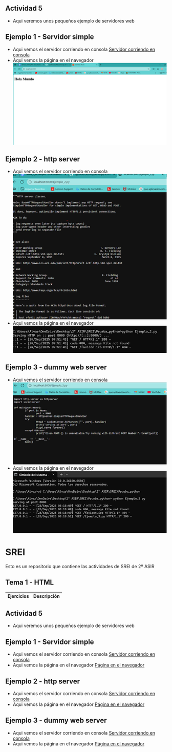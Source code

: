 ## Actividad 5
- Aqui veremos unos pequeños ejemplo de servidores web
## Ejemplo 1 - Servidor simple
- Aqui vemos el servidor corriendo en consola
[Servidor corriendo en consola](Captura_eje1.png)
- Aqui vemos la página en el navegador
![Página en el navegador](ejemplo_1_1.png)

## Ejemplo 2 - http server
- Aqui vemos el servidor corriendo en consola
![Servidor corriendo en consola](ejemplo_2_2.png)
- Aqui vemos la página en el navegador
![Página en el navegador](ejemplo_2.png)

## Ejemplo 3 - dummy web server
- Aqui vemos el servidor corriendo en consola
![Servidor corriendo en consola](3_1.png)
- Aqui vemos la página en el navegador
![Página en el navegador](3.png)

# SREI
Esto es un repositorio que contiene las actividades de SREI de 2º ASIR

## Tema 1 - HTML
Ejercicios | Descripción
---------|----------
## Actividad 5
- Aqui veremos unos pequeños ejemplo de servidores web
## Ejemplo 1 - Servidor simple
- Aqui vemos el servidor corriendo en consola
[Servidor corriendo en consola](Captura_eje1.png)
- Aqui vemos la página en el navegador
[Página en el navegador](ejemplo_1_1.png)

## Ejemplo 2 - http server
- Aqui vemos el servidor corriendo en consola
[Servidor corriendo en consola](ejemplo_2_2.png)
- Aqui vemos la página en el navegador
[Página en el navegador](ejemplo_2.png)

## Ejemplo 3 - dummy web server
- Aqui vemos el servidor corriendo en consola
[Servidor corriendo en consola](3_1.png)
- Aqui vemos la página en el navegador
[Página en el navegador](3.png)


